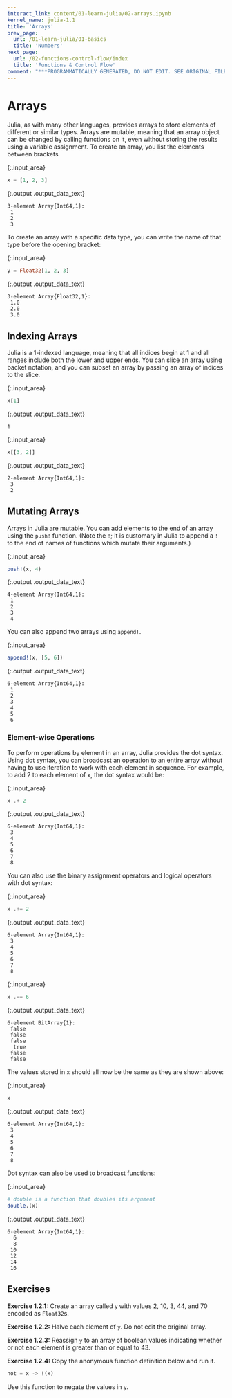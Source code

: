 ```yaml
---
interact_link: content/01-learn-julia/02-arrays.ipynb
kernel_name: julia-1.1
title: 'Arrays'
prev_page:
  url: /01-learn-julia/01-basics
  title: 'Numbers'
next_page:
  url: /02-functions-control-flow/index
  title: 'Functions & Control Flow'
comment: "***PROGRAMMATICALLY GENERATED, DO NOT EDIT. SEE ORIGINAL FILES IN /content***"
---
```


# Arrays

Julia, as with many other languages, provides arrays to store elements of different or similar types. Arrays are mutable, meaning that an array object can be changed by calling functions on it, even without storing the results using a variable assignment. To create an array, you list the elements between brackets



{:.input_area}
```julia
x = [1, 2, 3]
```





{:.output .output_data_text}
```
3-element Array{Int64,1}:
 1
 2
 3
```



To create an array with a specific data type, you can write the name of that type before the opening bracket:



{:.input_area}
```julia
y = Float32[1, 2, 3]
```





{:.output .output_data_text}
```
3-element Array{Float32,1}:
 1.0
 2.0
 3.0
```



## Indexing Arrays

Julia is a 1-indexed language, meaning that all indices begin at 1 and all ranges include both the lower and upper ends. You can slice an array using backet notation, and you can subset an array by passing an array of indices to the slice.



{:.input_area}
```julia
x[1]
```





{:.output .output_data_text}
```
1
```





{:.input_area}
```julia
x[[3, 2]]
```





{:.output .output_data_text}
```
2-element Array{Int64,1}:
 3
 2
```



## Mutating Arrays

Arrays in Julia are mutable. You can add elements to the end of an array using the `push!` function. (Note the `!`; it is customary in Julia to append a `!` to the end of names of functions which mutate their arguments.)



{:.input_area}
```julia
push!(x, 4)
```





{:.output .output_data_text}
```
4-element Array{Int64,1}:
 1
 2
 3
 4
```



You can also append two arrays using `append!`.



{:.input_area}
```julia
append!(x, [5, 6])
```





{:.output .output_data_text}
```
6-element Array{Int64,1}:
 1
 2
 3
 4
 5
 6
```



### Element-wise Operations

To perform operations by element in an array, Julia provides the dot syntax. Using dot syntax, you can broadcast an operation to an entire array without having to use iteration to work with each element in sequence. For example, to add 2 to each element of `x`, the dot syntax would be:



{:.input_area}
```julia
x .+ 2
```





{:.output .output_data_text}
```
6-element Array{Int64,1}:
 3
 4
 5
 6
 7
 8
```



You can also use the binary assignment operators and logical operators with dot syntax:



{:.input_area}
```julia
x .+= 2
```





{:.output .output_data_text}
```
6-element Array{Int64,1}:
 3
 4
 5
 6
 7
 8
```





{:.input_area}
```julia
x .== 6
```





{:.output .output_data_text}
```
6-element BitArray{1}:
 false
 false
 false
  true
 false
 false
```



The values stored in `x` should all now be the same as they are shown above:



{:.input_area}
```julia
x
```





{:.output .output_data_text}
```
6-element Array{Int64,1}:
 3
 4
 5
 6
 7
 8
```



Dot syntax can also be used to broadcast functions:



{:.input_area}
```julia
# double is a function that doubles its argument
double.(x)
```





{:.output .output_data_text}
```
6-element Array{Int64,1}:
  6
  8
 10
 12
 14
 16
```



## Exercises

**Exercise 1.2.1:** Create an array called `y` with values 2, 10, 3, 44, and 70 encoded as `Float32`s.

**Exercise 1.2.2:** Halve each element of `y`. Do not edit the original array.

**Exercise 1.2.3:** Reassign `y` to an array of boolean values indicating whether or not each element is greater than or equal to 43.

**Exercise 1.2.4:** Copy the anonymous function definition below and run it.

```julia
not = x -> !(x)
```

Use this function to negate the values in `y`.

 
